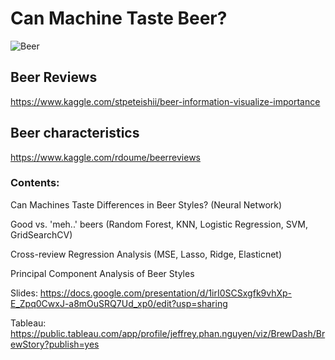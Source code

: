 # Can Machine Taste Beer?

![Beer](beer.jpg)

## Beer Reviews

https://www.kaggle.com/stpeteishii/beer-information-visualize-importance


## Beer characteristics

https://www.kaggle.com/rdoume/beerreviews

### Contents:

Can Machines Taste Differences in Beer Styles? (Neural Network)

Good vs. 'meh..' beers (Random Forest, KNN, Logistic Regression, SVM, GridSearchCV)

Cross-review Regression Analysis (MSE, Lasso, Ridge, Elasticnet)

Principal Component Analysis of Beer Styles

Slides: https://docs.google.com/presentation/d/1irI0SCSxgfk9vhXp-E_Zpq0CwxJ-a8mOuSRQ7Ud_xp0/edit?usp=sharing

Tableau: https://public.tableau.com/app/profile/jeffrey.phan.nguyen/viz/BrewDash/BrewStory?publish=yes
